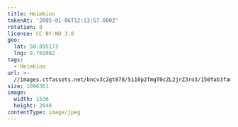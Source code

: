 ```yaml
---
title: Heimkino
takenAt: '2005-01-06T12:13:57.000Z'
rotation: 0
license: CC BY-ND 3.0
geo:
  lat: 50.095173
  lng: 8.761982
tags:
  - Heimkino
url: >-
  //images.ctfassets.net/bncv3c2gt878/5110p2TmgT0cZL2jrZ3ro3/150fab3fadcb4b193c499b98f78e8524/heimkino_4544892089_o
size: 1096361
image:
  width: 1536
  height: 2048
contentType: image/jpeg
---
```



